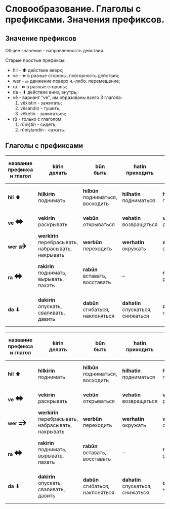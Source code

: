 # Словообразование. Глаголы с префиксами. Значения префиксов.

## Значение префиксов

Общее значение - направленность действия.

Старые простые префиксы:

- hil - ⬆︎ действие вверх;
- ve - ⬌ в разные стороны, повторность действия;
- wer - ⥴ движение поверх ч.-либо. перемещение;
- ra - ⬌ в разные стороны;
- da - ⬇︎ действие вниз, внутрь;
- vê - вариант "ve", им образованы всего 3 глагола:
  1. vêxistin - зажигать;
  2. vêsandin - тушить;
  3. vêketin - зажигаться;
- rû - только с глаголом:
  1. rûniştin - сидеть;
  2. rûniştandin - сажать.

## Глаголы с префиксами

| название префикса и глагол                     | kirin<br/>делать                                       | bûn<br/>быть                          | hatin<br/>приходить                   | girtin<br>взять              | dan<br/>давать                                           | histin<br/>бить, помещать                                   | ketin<br/>падать, попадать                 | gerandin<br/>водить, управлять, вращать                             | kişîn<br/>тащиться, тянуться                          |
| ---------------------------------------------- | ------------------------------------------------------ | ------------------------------------- | ------------------------------------- | ---------------------------- | -------------------------------------------------------- | ----------------------------------------------------------- | ------------------------------------------ | ------------------------------------------------------------------- | ----------------------------------------------------- |
| **hil ⬆︎**                                     | **hilkirin**<br/>поднимать                             | **hilbûn**<br/>подниматься, восходить | **hilhatin**<br/>подниматься          | **hilgirtin**<br/>поднимать  | **hildan**<br/>поднимать, бросать вверх, брать           | **hilhistin**<br/>расстилать, разворачивать, распространять | –                                          | –                                                                   | **hilkişandin**<br/>вытаскивать вверх, поднимать      |
| **ve <span style="font-size: 30px">⬌</span>**  | **vekirin**<br/>раскрывать                             | **vebûn**<br/>открываться             | **vehatin**<br/>возвращаться          | **vegirtin**<br/>растягивать | **vedan**<br/>раскапывать, обшаривать                    | **vêhistin**<br/>зажигать                                   | **vêkitin**<br/>зажигаться                 | **vegerandin**<br/>возращать, сворачивать                           | **vekişîn**<br/>отходить, отступать                   |
| **wer <span style="font-size: 30px">⥴</span>** | **werkirin**<br/>перебрасывать, набрасывать, накрывать | **werbûn**<br/>переходить             | **werhatin**<br/>окружать             | **wergirtin**<br/>одевать    | **werdan**<br/>полоскать                                 | –                                                           | –                                          | **wergerandin**<br/>переворачивать, переводить (с языка)            | –                                                     |
| **ra <span style="font-size: 30px">⬌</span>**  | **rakirin**<br/>поднимать, вырывать, пахать            | **rabûn**<br/>вставать, восставать    | –                                     | **ragirtin**<br/>растягивать | **radan**<br/>отгонять, разгонять, бросаться, обращаться | **rahistin**<br/>расстилать                                 | **rakitin**<br/>лежать растянувшись, спать | –                                                                   | **rakişîn**<br/>растягивать, вытягивать, натягиваться |
| **da ⬇︎**                                      | **dakirin**<br/>опускать, сваливать, давить            | **dabûn**<br/>сгибаться, наклоняться  | **dahatin**<br/>спускаться, снижаться | **dagirtin**<br/>наполнять   | **dadan**<br/>закрывать, запирать, зажигать              | **dahistin**<br/>опускать, закрывать                        | **dakitin**<br/>спускаться                 | **dagirandin**<br/>поворачивать, сворачивать (с дороги), возвращать | **dakişîn**<br/>спускаться, снижаться, быть втянутым  |

<table>
<thead>
<tr>
<th>название префикса и глагол</th>
<th>kirin<br>делать</th>
<th>bûn<br>быть</th>
<th>hatin<br>приходить</th>
<th>girtin<br>взять</th>
<th>dan<br>давать</th>
<th>histin<br>бить, помещать</th>
<th>ketin<br>падать, попадать</th>
<th>gerandin<br>водить, управлять, вращать</th>
<th>kişîn<br>тащиться, тянуться</th>
</tr>
</thead>
<tbody>
<tr>
<td><strong>hil ⬆︎</strong></td>
<td><strong>hilkirin</strong><br>поднимать</td>
<td><strong>hilbûn</strong><br>подниматься, восходить</td>
<td><strong>hilhatin</strong><br>подниматься</td>
<td><strong>hilgirtin</strong><br>поднимать</td>
<td><strong>hildan</strong><br>поднимать, бросать вверх, брать</td>
<td><strong>hilhistin</strong><br>расстилать, разворачивать, распространять</td>
<td>–</td>
<td>–</td>
<td><strong>hilkişandin</strong><br>вытаскивать вверх, поднимать</td>
</tr>
<tr>
<td><strong>ve <span style="font-size: 30px">⬌</span></strong></td>
<td><strong>vekirin</strong><br>раскрывать</td>
<td><strong>vebûn</strong><br>открываться</td>
<td><strong>vehatin</strong><br>возвращаться</td>
<td><strong>vegirtin</strong><br>растягивать</td>
<td><strong>vedan</strong><br>раскапывать, обшаривать</td>
<td><strong>vêhistin</strong><br>зажигать</td>
<td><strong>vêkitin</strong><br>зажигаться</td>
<td><strong>vegerandin</strong><br>возращать, сворачивать</td>
<td><strong>vekişîn</strong><br>отходить, отступать</td>
</tr>
<tr>
<td><strong>wer <span style="font-size: 30px">⥴</span></strong></td>
<td><strong>werkirin</strong><br>перебрасывать, набрасывать, накрывать</td>
<td><strong>werbûn</strong><br>переходить</td>
<td><strong>werhatin</strong><br>окружать</td>
<td><strong>wergirtin</strong><br>одевать</td>
<td><strong>werdan</strong><br>полоскать</td>
<td>–</td>
<td>–</td>
<td><strong>wergerandin</strong><br>переворачивать, переводить (с языка)</td>
<td>–</td>
</tr>
<tr>
<td><strong>ra <span style="font-size: 30px">⬌</span></strong></td>
<td><strong>rakirin</strong><br>поднимать, вырывать, пахать</td>
<td><strong>rabûn</strong><br>вставать, восставать</td>
<td>–</td>
<td><strong>ragirtin</strong><br>растягивать</td>
<td><strong>radan</strong><br>отгонять, разгонять, бросаться, обращаться</td>
<td><strong>rahistin</strong><br>расстилать</td>
<td><strong>rakitin</strong><br>лежать растянувшись, спать</td>
<td>–</td>
<td><strong>rakişîn</strong><br>растягивать, вытягивать, натягиваться</td>
</tr>
<tr>
<td><strong>da ⬇︎</strong></td>
<td><strong>dakirin</strong><br>опускать, сваливать, давить</td>
<td><strong>dabûn</strong><br>сгибаться, наклоняться</td>
<td><strong>dahatin</strong><br>спускаться, снижаться</td>
<td><strong>dagirtin</strong><br>наполнять</td>
<td><strong>dadan</strong><br>закрывать, запирать, зажигать</td>
<td><strong>dahistin</strong><br>опускать, закрывать</td>
<td><strong>dakitin</strong><br>спускаться</td>
<td><strong>dagirandin</strong><br>поворачивать, сворачивать (с дороги), возвращать</td>
<td><strong>dakişîn</strong><br>спускаться, снижаться, быть втянутым</td>
</tr>
</tbody>
</table>